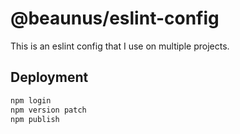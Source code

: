 # @beaunus/eslint-config

This is an eslint config that I use on multiple projects.

## Deployment

```sh
npm login
npm version patch
npm publish
```
